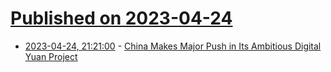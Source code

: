 # [Published on 2023-04-24](index.md)

* [2023-04-24, 21:21:00](https://slashdot.org/story/23/04/24/203224/china-makes-major-push-in-its-ambitious-digital-yuan-project?utm_source=rss1.0mainlinkanon&utm_medium=feed) - [China Makes Major Push in Its Ambitious Digital Yuan Project](https://slashdot.org/story/23/04/24/203224/china-makes-major-push-in-its-ambitious-digital-yuan-project?utm_source=rss1.0mainlinkanon&utm_medium=feed)
